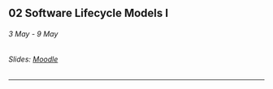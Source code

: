 ## 02 Software Lifecycle Models I

###### 3 May - 9 May

###### Slides: [Moodle](https://www.moodle.tum.de/mod/resource/view.php?id=582868)

---



